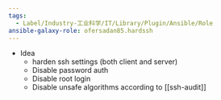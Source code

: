 ```yaml
---
tags:
  - Label/Industry-工业科学/IT/Library/Plugin/Ansible/Role
ansible-galaxy-role: ofersadan85.hardssh
---
```


- Idea
    - harden ssh settings (both client and server)
    - Disable password auth
    - Disable root login
    - Disable unsafe algorithms according to [[ssh-audit]]
